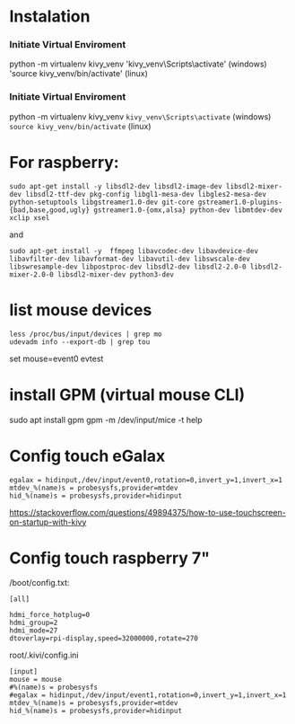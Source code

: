 # Instalation
### Initiate Virtual Enviroment
python -m virtualenv kivy_venv
'kivy_venv\Scripts\activate' (windows)
'source kivy_venv/bin/activate' (linux)

### Initiate Virtual Enviroment
python -m virtualenv kivy_venv
``kivy_venv\Scripts\activate`` (windows)
``source kivy_venv/bin/activate`` (linux)

# For raspberry:
    sudo apt-get install -y libsdl2-dev libsdl2-image-dev libsdl2-mixer-dev libsdl2-ttf-dev pkg-config libgl1-mesa-dev libgles2-mesa-dev python-setuptools libgstreamer1.0-dev git-core gstreamer1.0-plugins-{bad,base,good,ugly} gstreamer1.0-{omx,alsa} python-dev libmtdev-dev xclip xsel

and

    sudo apt-get install -y  ffmpeg libavcodec-dev libavdevice-dev libavfilter-dev libavformat-dev libavutil-dev libswscale-dev libswresample-dev libpostproc-dev libsdl2-dev libsdl2-2.0-0 libsdl2-mixer-2.0-0 libsdl2-mixer-dev python3-dev

# list mouse devices
    less /proc/bus/input/devices | grep mo
    udevadm info --export-db | grep tou

set mouse=event0
evtest

# install GPM (virtual mouse CLI)
sudo apt install gpm
gpm -m /dev/input/mice -t help

# Config touch eGalax
    egalax = hidinput,/dev/input/event0,rotation=0,invert_y=1,invert_x=1
    mtdev_%(name)s = probesysfs,provider=mtdev
    hid_%(name)s = probesysfs,provider=hidinput

https://stackoverflow.com/questions/49894375/how-to-use-touchscreen-on-startup-with-kivy

# Config touch raspberry 7"
/boot/config.txt:

    [all]
    
    hdmi_force_hotplug=0
    hdmi_group=2
    hdmi_mode=27
    dtoverlay=rpi-display,speed=32000000,rotate=270


root/.kivi/config.ini

    [input]
    mouse = mouse
    #%(name)s = probesysfs
    #egalax = hidinput,/dev/input/event1,rotation=0,invert_y=1,invert_x=1
    mtdev_%(name)s = probesysfs,provider=mtdev
    hid_%(name)s = probesysfs,provider=hidinput
